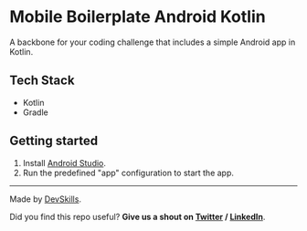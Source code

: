 # Mobile Boilerplate Android Kotlin

A backbone for your coding challenge that includes a simple Android app in Kotlin.

## Tech Stack

- Kotlin
- Gradle

## Getting started

1. Install [Android Studio](https://developer.android.com/studio#downloads).
2. Run the predefined "app" configuration to start the app.

---

Made by [DevSkills](https://devskills.co).

Did you find this repo useful? **Give us a shout on [Twitter](https://twitter.com/DevSkillsHQ) / [LinkedIn](https://www.linkedin.com/company/devskills)**.
